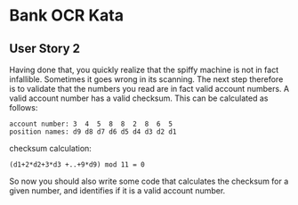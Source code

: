 # Bank OCR Kata #

## User Story 2 ##

Having done that, you quickly realize that the spiffy machine
is not in fact infallible. Sometimes it goes wrong in
its scanning. The next step therefore is to validate that the
numbers you read are in fact valid account numbers. A valid
account number has a valid checksum. This can be calculated
as follows:

```
account number: 3  4  5  8  8  2  8  6  5
position names: d9 d8 d7 d6 d5 d4 d3 d2 d1
```

checksum calculation:

```
(d1+2*d2+3*d3 +..+9*d9) mod 11 = 0
```

So now you should also write some code that calculates the
checksum for a given number, and identifies if it is a valid
account number.